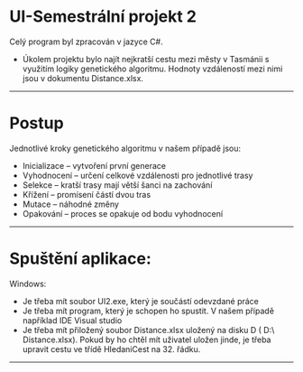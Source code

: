 # UI-Semestrální projekt 2
Celý program byl zpracován v jazyce C#. 
- Úkolem projektu bylo najít nejkratší cestu mezi městy v Tasmánii s využitím logiky genetického algoritmu. Hodnoty vzdáleností mezi nimi jsou v dokumentu Distance.xlsx. 
************************************
# Postup
Jednotlivé kroky genetického algoritmu v našem případě jsou:
- Inicializace – vytvoření první generace
- Vyhodnocení – určení celkové vzdálenosti pro jednotlivé trasy
- Selekce – kratší trasy mají větší šanci na zachování
- Křížení – promísení částí dvou tras
- Mutace – náhodné změny
- Opakování – proces se opakuje od bodu vyhodnocení
***************
# Spuštění aplikace:
Windows:
- Je třeba mít soubor UI2.exe, který je součástí odevzdané práce
- Je třeba mít program, který je schopen ho spustit. V našem případě například IDE Visual studio
- Je třeba mít přiložený soubor Distance.xlsx uložený na disku D ( D:\ Distance.xlsx). Pokud by ho chtěl mít uživatel uložen jinde, je třeba upravit cestu ve třídě HledaniCest na 32. řádku.
***************

